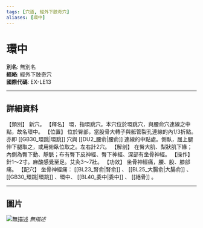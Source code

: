 ```yaml
---
tags: [穴道, 經外下肢奇穴]
aliases: [環中]
---
```


# 環中

**別名**: 無別名  
**經絡**: 經外下肢奇穴  
**國際代碼**: EX-LE13  

---

## 詳細資料
【類別】
新穴。
【釋名】
環，指環跳穴。本穴位於環跳穴，與腰俞穴連線之中點，故名環中。
【位置】
位於臀部，當股骨大轉子與骶管裂孔連線的內1/3折點。亦即 [[GB30_環跳|環跳]] 穴與 [[DU2_腰俞|腰俞]] 連線的中點處。側臥，屈上腿伸下腿取之，或用俯臥位取之。左右計2穴。
【解剖】
在臀大肌、梨狀肌下緣；內側為臀下動、靜脈；布有臀下皮神經、臀下神經、深部有坐骨神經。
【操作】
針1～2寸。麻酸感覺至足。艾灸3～7壯。
【功效】
坐骨神經痛，腰、股、膝部痛。
【配穴】
坐骨神經痛： [[BL23_腎俞|腎俞]] 、 [[BL25_大腸俞|大腸俞]] 、 [[GB30_環跳|環跳]] 、環中、 [[BL40_委中|委中]] 、 [[絕骨]] 。

---

## 圖片
![無描述](https://yibian.hopto.org/pic/shu16/486.gif)
_無描述_

